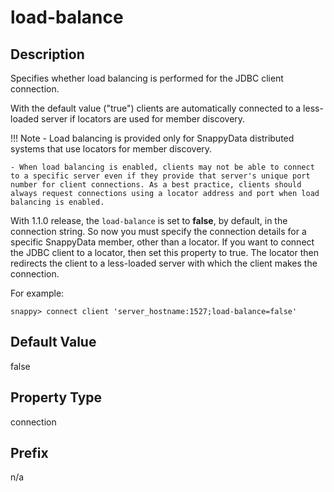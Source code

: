# load-balance

## Description

Specifies whether load balancing is performed for the JDBC client connection. 

With the default value ("true") clients are automatically connected to a less-loaded server if locators are used for member discovery. 

!!! Note 
	- Load balancing is provided only for SnappyData distributed systems that use locators for member discovery.

	- When load balancing is enabled, clients may not be able to connect to a specific server even if they provide that server's unique port number for client connections. As a best practice, clients should always request connections using a locator address and port when load balancing is enabled.

With 1.1.0 release, the `load-balance` is set to **false**, by default, in the connection string. So now you must specify the connection details for a specific SnappyData member, other than a locator.
If you want to connect the JDBC client to a locator, then set this property to true. The locator then redirects the client to a less-loaded server with which the client makes the connection.

For example:

```pre
snappy> connect client 'server_hostname:1527;load-balance=false'
```

## Default Value

false

## Property Type

connection

## Prefix

n/a
